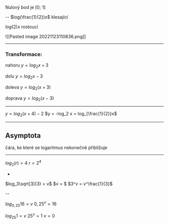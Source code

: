 Nulový bod je [0; 1]

--
$log(\frac{1}{2})x$
klesající



$log(2)x$
rostoucí


![[Pasted image 20221123110836.png]]


---


### Transformace:
nahoru 
$y =log_2x + 3$

dolu
$y =log_2x - 3$

doleva
$y =log_2(x + 3)$

doprava
$y =log_2(x - 3 )$

---

$y = log_2(x+4) - 2$
$y = -log_2 x = log_{\frac{1}{2}}x$


---


## Asymptota
čára, ke které se logaritmus nekonečně přibližuje

---

$log_2(r) = 4$
$r = 2^4$

-

$log_3\sqrt[3]{3} = v$
$v = $
$3^v = v^\frac{1}{3}$

--

$log_{0,25}16 = v$
$0,25^v = 16$




$log_{25}1 = v$
$25^v= 1$
$v = 0$


